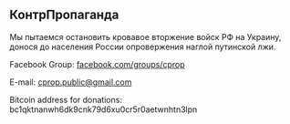## КонтрПропаганда

Мы пытаемся остановить кровавое вторжение войск РФ на Украину, донося до населения России опровержения наглой путинской лжи.

Facebook Group: [facebook.com/groups/cprop](https://www.facebook.com/groups/counterpropaganda1)

E-mail: [cprop.public@gmail.com](mailto:cprop.public@gmail.com)

Bitcoin address for donations: bc1qktnanwh6dk9cnk79d6xu0cr5r0aetwnhtn3lpn
